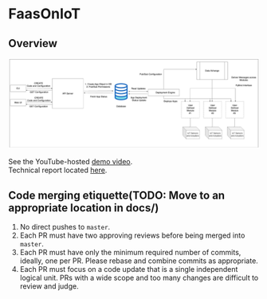 # FaasOnIoT

## Overview

<img src="docs/faas_iot_block_diagram.drawio.png" />

See the YouTube-hosted [demo video](https://youtu.be/LImHNfsawUk).  
Technical report located [here](docs/report.pdf).

## Code merging etiquette(TODO: Move to an appropriate location in docs/)
1. No direct pushes to `master`.
2. Each PR must have two approving reviews before being merged into `master`.
3. Each PR must have only the minimum required number of commits, ideally, one per PR. Please rebase and combine commits as appropriate.
4. Each PR must focus on a code update that is a single independent logical unit. PRs with a wide scope and too many changes are difficult to review and judge.
